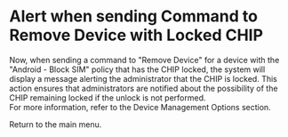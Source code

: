 # Alert when sending Command to Remove Device with Locked CHIP

Now, when sending a command to "Remove Device" for a device with the "Android - Block SIM" policy that has the CHIP locked, the system will display a message alerting the administrator that the CHIP is locked. This action ensures that administrators are notified about the possibility of the CHIP remaining locked if the unlock is not performed.\
For more information, refer to the Device Management Options section.

Return to the main menu.
